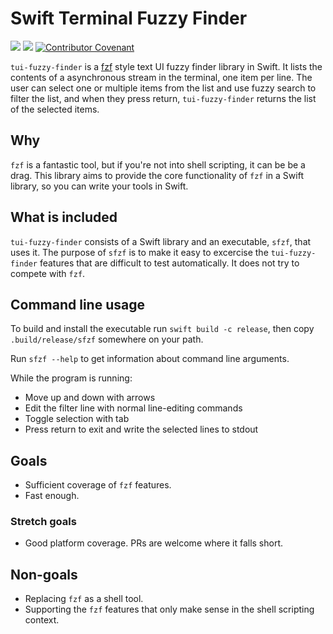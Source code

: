# Swift Terminal Fuzzy Finder

[![](https://img.shields.io/endpoint?url=https%3A%2F%2Fswiftpackageindex.com%2Fapi%2Fpackages%2Fjuri%2Fswift-tui-fuzzy-finder%2Fbadge%3Ftype%3Dswift-versions)](https://swiftpackageindex.com/juri/swift-tui-fuzzy-finder)
[![](https://img.shields.io/endpoint?url=https%3A%2F%2Fswiftpackageindex.com%2Fapi%2Fpackages%2Fjuri%2Fswift-tui-fuzzy-finder%2Fbadge%3Ftype%3Dplatforms)](https://swiftpackageindex.com/juri/swift-tui-fuzzy-finder)
[![Contributor Covenant](https://img.shields.io/badge/Contributor%20Covenant-2.1-4baaaa.svg)](code_of_conduct.md)

`tui-fuzzy-finder` is a [fzf] style text UI fuzzy finder library in Swift. It lists the contents
of a asynchronous stream in the terminal, one item per line. The user can select one or multiple
items from the list and use fuzzy search to filter the list, and when they press return,
`tui-fuzzy-finder` returns the list of the selected items.

## Why

`fzf` is a fantastic tool, but if you're not into shell scripting, it can be be a drag. This library
aims to provide the core functionality of `fzf` in a Swift library, so you can write your tools
in Swift.

## What is included

`tui-fuzzy-finder` consists of a Swift library and an executable, `sfzf`, that uses it. The purpose
of `sfzf` is to make it easy to excercise the `tui-fuzzy-finder` features that are difficult to test
automatically. It does not try to compete with `fzf`.

## Command line usage

To build and install the executable run `swift build -c release`, then copy `.build/release/sfzf`
somewhere on your path.

Run `sfzf --help` to get information about command line arguments.

While the program is running:

- Move up and down with arrows
- Edit the filter line with normal line-editing commands
- Toggle selection with tab
- Press return to exit and write the selected lines to stdout

## Goals

- Sufficient coverage of `fzf` features.
- Fast enough.

### Stretch goals

- Good platform coverage. PRs are welcome where it falls short.

## Non-goals

- Replacing `fzf` as a shell tool.
- Supporting the `fzf` features that only make sense in the shell scripting context.


[fzf]: https://github.com/junegunn/fzf
